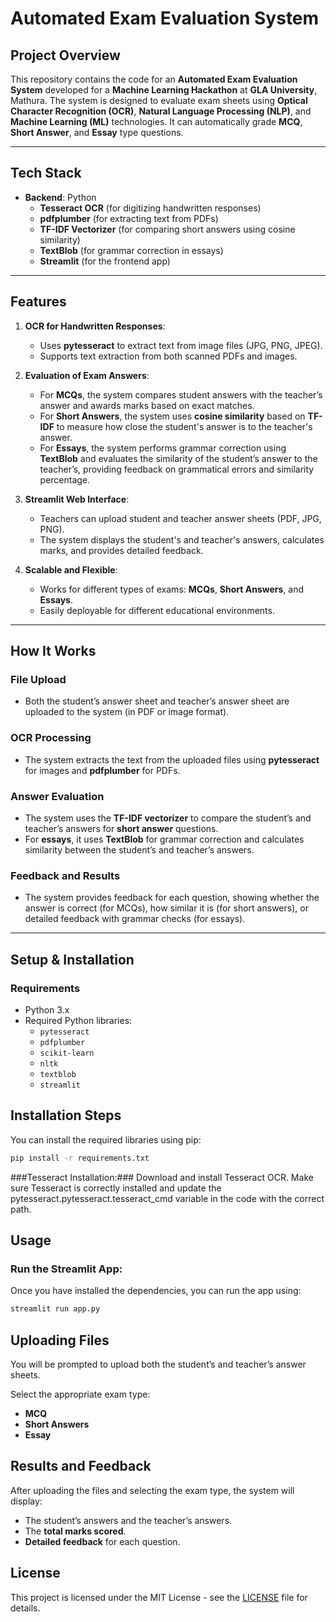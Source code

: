 # **Automated Exam Evaluation System**

## **Project Overview**

This repository contains the code for an **Automated Exam Evaluation System** developed for a **Machine Learning Hackathon** at **GLA University**, Mathura. The system is designed to evaluate exam sheets using **Optical Character Recognition (OCR)**, **Natural Language Processing (NLP)**, and **Machine Learning (ML)** technologies. It can automatically grade **MCQ**, **Short Answer**, and **Essay** type questions.

---

## **Tech Stack**

- **Backend**: Python
  - **Tesseract OCR** (for digitizing handwritten responses)
  - **pdfplumber** (for extracting text from PDFs)
  - **TF-IDF Vectorizer** (for comparing short answers using cosine similarity)
  - **TextBlob** (for grammar correction in essays)
  - **Streamlit** (for the frontend app)
  
---

## **Features**

1. **OCR for Handwritten Responses**:
   - Uses **pytesseract** to extract text from image files (JPG, PNG, JPEG).
   - Supports text extraction from both scanned PDFs and images.

2. **Evaluation of Exam Answers**:
   - For **MCQs**, the system compares student answers with the teacher’s answer and awards marks based on exact matches.
   - For **Short Answers**, the system uses **cosine similarity** based on **TF-IDF** to measure how close the student's answer is to the teacher's answer.
   - For **Essays**, the system performs grammar correction using **TextBlob** and evaluates the similarity of the student’s answer to the teacher’s, providing feedback on grammatical errors and similarity percentage.

3. **Streamlit Web Interface**:
   - Teachers can upload student and teacher answer sheets (PDF, JPG, PNG).
   - The system displays the student's and teacher's answers, calculates marks, and provides detailed feedback.

4. **Scalable and Flexible**:
   - Works for different types of exams: **MCQs**, **Short Answers**, and **Essays**.
   - Easily deployable for different educational environments.

---

## **How It Works**

### **File Upload**
   - Both the student’s answer sheet and teacher’s answer sheet are uploaded to the system (in PDF or image format).
  
### **OCR Processing**
   - The system extracts the text from the uploaded files using **pytesseract** for images and **pdfplumber** for PDFs.

### **Answer Evaluation**
   - The system uses the **TF-IDF vectorizer** to compare the student’s and teacher’s answers for **short answer** questions.
   - For **essays**, it uses **TextBlob** for grammar correction and calculates similarity between the student’s and teacher’s answers.

### **Feedback and Results**
   - The system provides feedback for each question, showing whether the answer is correct (for MCQs), how similar it is (for short answers), or detailed feedback with grammar checks (for essays).

---

## **Setup & Installation**

### **Requirements**

- Python 3.x
- Required Python libraries:
  - `pytesseract`
  - `pdfplumber`
  - `scikit-learn`
  - `nltk`
  - `textblob`
  - `streamlit`

## Installation Steps

You can install the required libraries using pip:

```bash
pip install -r requirements.txt
```
###Tesseract Installation:###
Download and install Tesseract OCR.
Make sure Tesseract is correctly installed and update the pytesseract.pytesseract.tesseract_cmd variable in the code with the correct path.

## Usage

### Run the Streamlit App:
Once you have installed the dependencies, you can run the app using:

```bash
streamlit run app.py
```

## Uploading Files

You will be prompted to upload both the student’s and teacher’s answer sheets.

Select the appropriate exam type:
- **MCQ**
- **Short Answers**
- **Essay**

## Results and Feedback

After uploading the files and selecting the exam type, the system will display:
- The student’s answers and the teacher’s answers.
- The **total marks scored**.
- **Detailed feedback** for each question.

## License

This project is licensed under the MIT License - see the [LICENSE](LICENSE) file for details.

